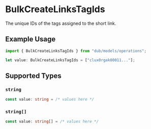 # BulkCreateLinksTagIds

The unique IDs of the tags assigned to the short link.

## Example Usage

```typescript
import { BulkCreateLinksTagIds } from "dub/models/operations";

let value: BulkCreateLinksTagIds = ["clux0rgak00011..."];
```

## Supported Types

### `string`

```typescript
const value: string = /* values here */
```

### `string[]`

```typescript
const value: string[] = /* values here */
```

